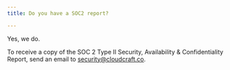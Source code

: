 ```yaml
---
title: Do you have a SOC2 report?

---
```


Yes, we do.

To receive a copy of the SOC 2 Type II Security, Availability & Confidentiality Report, send an email to [security@cloudcraft.co][1].

[1]: mailto:security@cloudcraft.co
